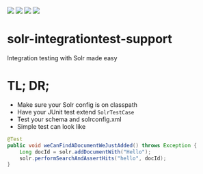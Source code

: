 [![][Build Status img]][Build Status]
[![][Issue Stats img]][Issue Stats]
[![][Pull Requests img]][Issue Stats]
[![][license img]][license]

# solr-integrationtest-support

Integration testing with Solr made easy


[Build Status]:https://travis-ci.org/finn-no/solr-integrationtest-support
[Build Status img]:https://travis-ci.org/finn-no/solr-integrationtest-support.svg?branch=master
[Issue Stats]:http://issuestats.com/github/finn-no/solr-integrationtest-support
[Issue Stats img]:http://issuestats.com/github/finn-no/solr-integrationtest-support/badge/issue?style=flat&concise=true
[Pull Requests]:http://issuestats.com/github/finn-no/solr-integrationtest-support
[Pull Requests img]:http://issuestats.com/github/finn-no/solr-integrationtest-support/badge/pr?style=flat&concise=true
[license]:LICENSE
[license img]:https://img.shields.io/badge/License-Apache%202-blue.svg


# TL; DR;
* Make sure your Solr config is on classpath
* Have your JUnit test extend `SolrTestCase`
* Test your schema and solrconfig.xml
* Simple test can look like

```java
@Test
public void weCanFindADocumentWeJustAdded() throws Exception {
    Long docId = solr.addDocumentWith("Hello");
    solr.performSearchAndAssertHits("hello", docId);
}
```
